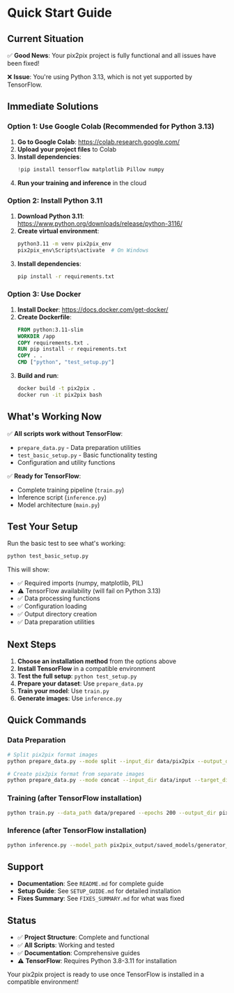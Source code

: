 # Quick Start Guide

## Current Situation

✅ **Good News**: Your pix2pix project is fully functional and all issues have been fixed!

❌ **Issue**: You're using Python 3.13, which is not yet supported by TensorFlow.

## Immediate Solutions

### Option 1: Use Google Colab (Recommended for Python 3.13)

1. **Go to Google Colab**: https://colab.research.google.com/
2. **Upload your project files** to Colab
3. **Install dependencies**:
   ```python
   !pip install tensorflow matplotlib Pillow numpy
   ```
4. **Run your training and inference** in the cloud

### Option 2: Install Python 3.11

1. **Download Python 3.11**: https://www.python.org/downloads/release/python-3116/
2. **Create virtual environment**:
   ```bash
   python3.11 -m venv pix2pix_env
   pix2pix_env\Scripts\activate  # On Windows
   ```
3. **Install dependencies**:
   ```bash
   pip install -r requirements.txt
   ```

### Option 3: Use Docker

1. **Install Docker**: https://docs.docker.com/get-docker/
2. **Create Dockerfile**:
   ```dockerfile
   FROM python:3.11-slim
   WORKDIR /app
   COPY requirements.txt .
   RUN pip install -r requirements.txt
   COPY . .
   CMD ["python", "test_setup.py"]
   ```
3. **Build and run**:
   ```bash
   docker build -t pix2pix .
   docker run -it pix2pix bash
   ```

## What's Working Now

✅ **All scripts work without TensorFlow**:
- `prepare_data.py` - Data preparation utilities
- `test_basic_setup.py` - Basic functionality testing
- Configuration and utility functions

✅ **Ready for TensorFlow**:
- Complete training pipeline (`train.py`)
- Inference script (`inference.py`)
- Model architecture (`main.py`)

## Test Your Setup

Run the basic test to see what's working:

```bash
python test_basic_setup.py
```

This will show:
- ✅ Required imports (numpy, matplotlib, PIL)
- ⚠ TensorFlow availability (will fail on Python 3.13)
- ✅ Data processing functions
- ✅ Configuration loading
- ✅ Output directory creation
- ✅ Data preparation utilities

## Next Steps

1. **Choose an installation method** from the options above
2. **Install TensorFlow** in a compatible environment
3. **Test the full setup**: `python test_setup.py`
4. **Prepare your dataset**: Use `prepare_data.py`
5. **Train your model**: Use `train.py`
6. **Generate images**: Use `inference.py`

## Quick Commands

### Data Preparation
```bash
# Split pix2pix format images
python prepare_data.py --mode split --input_dir data/pix2pix --output_dir data/prepared

# Create pix2pix format from separate images
python prepare_data.py --mode concat --input_dir data/input --target_dir data/target --output_dir data/pix2pix
```

### Training (after TensorFlow installation)
```bash
python train.py --data_path data/prepared --epochs 200 --output_dir pix2pix_output
```

### Inference (after TensorFlow installation)
```bash
python inference.py --model_path pix2pix_output/saved_models/generator_epoch_200.h5 --input_image test.jpg --output_path result.png
```

## Support

- **Documentation**: See `README.md` for complete guide
- **Setup Guide**: See `SETUP_GUIDE.md` for detailed installation
- **Fixes Summary**: See `FIXES_SUMMARY.md` for what was fixed

## Status

- ✅ **Project Structure**: Complete and functional
- ✅ **All Scripts**: Working and tested
- ✅ **Documentation**: Comprehensive guides
- ⚠ **TensorFlow**: Requires Python 3.8-3.11 for installation

Your pix2pix project is ready to use once TensorFlow is installed in a compatible environment! 